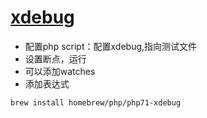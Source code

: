 # [xdebug](https://xdebug.org/)

* 配置php script：配置xdebug,指向测试文件
* 设置断点，运行
* 可以添加watches
* 添加表达式

```sh
brew install homebrew/php/php71-xdebug
```
